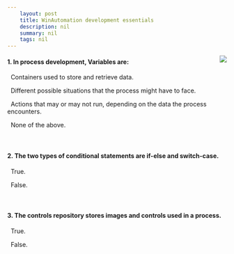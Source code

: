 ```yaml
---
    layout: post
    title: WinAutomation development essentials  
    description: nil
    summary: nil
    tags: nil
---
```



 <a target="_blank" href="https://docs.microsoft.com/en-us/learn/modules/winautomation-development-essentials/8-check/"><i class="fas fa-external-link-alt"></i> </a>
 <img align="right" src="https://docs.microsoft.com/en-us/learn/achievements/winautomation-development-essentials.svg">
####  1. In process development, Variables are:


<i class='fas fa-check-square' style='color: Dodgerblue;'></i> &nbsp;&nbsp;Containers used to store and retrieve data.

<i class='far fa-square'></i> &nbsp;&nbsp;Different possible situations that the process might have to face.

<i class='far fa-square'></i> &nbsp;&nbsp;Actions that may or may not run, depending on the data the process encounters.

<i class='far fa-square'></i> &nbsp;&nbsp;None of the above.
<br />
<br />
<br />

####  2. The two types of conditional statements are if-else and switch-case.


<i class='fas fa-check-square' style='color: Dodgerblue;'></i> &nbsp;&nbsp;True.

<i class='far fa-square'></i> &nbsp;&nbsp;False.
<br />
<br />
<br />

####  3. The controls repository stores images and controls used in a process.


<i class='far fa-square'></i> &nbsp;&nbsp;True.

<i class='fas fa-check-square' style='color: Dodgerblue;'></i> &nbsp;&nbsp;False.
<br />
<br />
<br />
